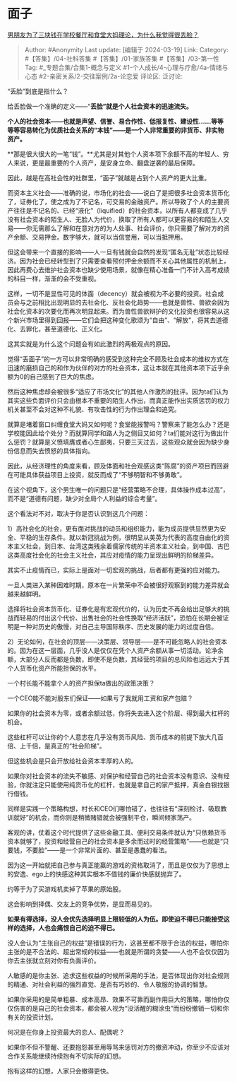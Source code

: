 # 面子
[男朋友为了三块钱在学校餐厅和食堂大妈理论，为什么我觉得很丢脸？](https://www.zhihu.com/question/648184251/answer/3435446030)

> Author: #Anonymity
> Last update: [编辑于 2024-03-19]
> Link:
> Category: #【答集】/04-社科答集 #【答集】/01-家族答集 #【答集】/03-第一性 
> Tag: #_专题合集/合集1-概念与定义 #1-个人成长/4-心理与疗愈/4a-情绪与心态 #2-亲密关系/2-交往案例/2a-论恋爱 
> 评论区:
> 泛讨论:

“丢脸”到底是指什么？

给丢脸做一个准确的定义——“**丢脸”就是个人社会资本的迅速流失。**

**个人的社会资本——也就是声望、信誉、易合作性、低报复性、建设性……等等等等容易转化为优质社会关系的“本钱”——是一个人非常重要的非货币、非实物资产。**

**那是很大很大的一笔“钱”。**尤其是对其他个人资本项下余额不高的年轻人、穷人来说，更是最重要的个人资产，是安身立命、翻盘逆袭的最后保障。

因此，越是在高社会性的社群里，“面子”就越是占到个人资产的更大比重。

而资本主义社会——准确的说，市场化的社会——说白了是把很多社会资本货币化了，证券化了，使之成为了不记名，可交易的金融资产。所以导致了个人的主要资产往往是不记名的、已经“液化”（liquified）的社会资本，以所有人都变成了几乎没有社会资本的陌生人、无脸人为代价，换取了所有人都可以更容易的和陌生人交易——你无需那么了解和在意对方的为人处事、社会评价，你只需要了解对方的资产余额、交易押金。数字够大，就可以当信誉用，可以当抵押用。

但这会带来一个直接的影响——人一旦有钱就会自然的发现“匿名无耻”状态比较经济。因为社会已经转型到了只需要查看预付押金余额而不关心其他属性的机制上，因此再费心去维护社会资本也缺少使用场景，就像在精心准备一门不计入高考成绩的科目一样，渐渐的会不受重视。

这样，一切不是显性可见的体面（decency）就会被视为不必要的投资。社会成员会与之前相比出现明显的去社会化、反社会化趋势——也就是兽性、兽欲会因为社会化资本的次要化而再次明显起来。而为兽性兽欲辩护的文化投资也很容易从这个新兴市场里得到回报——它们会把这种变化歌颂为“自由”、“解放”，将其去道德化、去罪化，甚至道德化、正义化。

这其实就是为什么这个问题会有如此激烈的两极观点的原因。

觉得“丢面子”的一方可以非常明确的感受到这种完全不顾及社会成本的维权方式在迅速的磨损自己的和作为伙伴的对方的社会资本，这让本就在其他资本项下近乎余额为0的自己感到了巨大的焦虑。

然后这种焦虑却会被很多“适应了市场文化”的其他人作激烈的批评。因为ta们认为其实这些负面评价只会由根本不重要的陌生人作出，而真正能作出实质惩罚的权力机关甚至不会对这种不礼貌、有攻击性的行为作出理会和追究。

就算是堵着窗口纠缠食堂大妈又如何呢？食堂能报警吗？警察来了能怎么办？还是学校能因此给个处分？而就算同学和路人为之侧目又如何？ta们能对这行为做出什么惩罚？就算是义愤填膺或者心生鄙夷，只要三天过去，这些观众就会因为缺少身份信息而失去愤怒的具体指向。

因此，从经济理性的角度来看，顾及体面和社会观感这类“陈腐”的资产项目而回避在可能具体获益项目上投资，就反而成了“不够明智和不够勇敢”。

在这个视角下，这个男生唯一的问题只是“经营策略不合理，具体操作成本过高”，而不是“道德有问题，缺少对全局个人利益的综合考量”。

这个看法对不对，取决于你是否认识到这几个问题：

1）高社会化的社会，更有面对挑战的动员和组织能力，能为成员提供显然更为安全、平稳的生存条件。就以新冠挑战为例，很明显从美英为代表的高度自由化的资本主义社会，到日本、台湾这类残余着儒家传统的半资本主义社会，到中国、古巴这类高度社会化的社会主义社会，其应对疫情的能力呈现出鲜明的阶梯差异。

其实不止疫情而已，实际上是面对一切宏观的挑战，后者都有更强的应对能力。

一旦人类进入某种困难时期，原本在一片繁荣中不会被很好观察到的能力差异就会越来越鲜明。

选择将社会资本货币化、证券化是有宏观代价的，认为历史不再会给出足够大的挑战而轻易的付出这个代价、出售社会的社会性换取“经济活跃”，恐怕在长期会被证明是一种对历史的傲慢，对自己主导国际秩序、历史发展的能力的过度自信。

2）无论如何，在社会的顶层——决策层、领导层——是不可能忽略人的社会资本的。因为在这一层面，几乎没人是仅仅在凭个人资产余额从事一切活动。论净余额，大部分人反而都是负数，即使不是负数，其经营的项目的总风险也远远大于其个人货币化资产所能担保的水平。

一个村长能不能拿个人的资产担保ta做出的政策决策？

一个CEO能不能对股东们保证——如果亏了我就用工资和家产包赔？

如果你的社会资本为零，或者余额过低，你将失去进入这个阶层、得到最大杠杆的机会。

这些杠杆可以让你的个人意志在几乎没有货币风险、货币成本的前提下放大几百倍、上千倍，是真正的“社会阶梯”。

但这些机会是只会开放给社会资本丰厚的人的。

如果你对社会资本的流失不敏感、对保护和经营自己的社会资本没有意识、没有经验，你就注定只能使用纯货币化的杠杆，也就是拿自己的家产抵押，真金白银找银行借钱。

同样是实践一个策略构想，村长和CEO们哪怕错了，也往往有“深刻检讨、吸取教训就好”的机会，而你则是稍微赌错就会被强制平仓，瞬间倾家荡产。

客观的讲，仗着这个时代提供了这些金融工具、便利交易条件就认为“只依赖货币资本就够了，投资和经营自己的社会资本是多余而过时的经营策略”——也就是“只要钱，不要脸”——是一个非常片面的、甚至是愚蠢的看法。

因为这一开始就把自己参与真正能赢的游戏的资格取消了，而且是仅仅为了思想上的安逸、ego上的快感这种其实根本不值钱的廉价快感就抛弃了。

约等于为了买游戏机卖掉了苹果的原始股。

这会影响到择偶、交友上的竞争优势，是显而易见的。

**如果有得选择，没人会优先选择明显上限较低的人为伍。即使迫不得已只能接受这样的选择，人也会痛恨自己的迫不得已。**

没人会认为“主张自己的权益”是错误的行为，这甚至都不限于合法的权益，哪怕你主张的是不合法的、超出常规的权益——也就是所谓的贪婪——人也不会仅仅因为你去主张就立刻对你有负面评价。

人敏感的是你主张、追求这些权益的时候所采用的手法，是否体现出你对社会规则的精通、对社会利益的强烈直觉、是否有巧妙的、令人敬服的协调的智慧。

如果你采用的是简单粗暴、成本高昂、效果不可靠而副作用巨大的策略，哪怕你仅仅伤害的是自己的社会资本，都会被人视为“没活醒的糊涂虫”而纷纷撤销一切和你有关的投资计划。

何况是在你身上投资最大的恋人、配偶呢？

如果你不但不警醒、还要抱怨甚至用辱骂来惩罚对方的撤资冲动，你至少不应该对合作关系能继续持续抱有不切实际的幻想。

抱有这样的幻想，人家只会撤得更快。